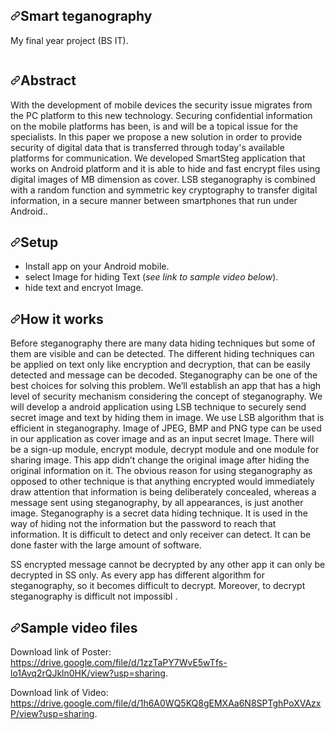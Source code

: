 
      
  <div id="readme" class="Box-body readme blob js-code-block-container p-5 p-xl-6 gist-border-0">
    <article class="markdown-body entry-content container-lg" itemprop="text"><h1><a id="user-content-video-based-vehicle-counting-system" class="anchor" aria-hidden="true" href="#video-based-vehicle-counting-system"><svg class="octicon octicon-link" viewBox="0 0 16 16" version="1.1" width="16" height="16" aria-hidden="true"><path fill-rule="evenodd" d="M7.775 3.275a.75.75 0 001.06 1.06l1.25-1.25a2 2 0 112.83 2.83l-2.5 2.5a2 2 0 01-2.83 0 .75.75 0 00-1.06 1.06 3.5 3.5 0 004.95 0l2.5-2.5a3.5 3.5 0 00-4.95-4.95l-1.25 1.25zm-4.69 9.64a2 2 0 010-2.83l2.5-2.5a2 2 0 012.83 0 .75.75 0 001.06-1.06 3.5 3.5 0 00-4.95 0l-2.5 2.5a3.5 3.5 0 004.95 4.95l1.25-1.25a.75.75 0 00-1.06-1.06l-1.25 1.25a2 2 0 01-2.83 0z"></path></svg></a>Smart teganography</h1>
<p>My final year project (BS IT).</p>
<p><a target="_blank" rel="noopener noreferrer" href="/jijothic/Vehicle-Counting/blob/master/vehicle_counting.png"><img src="/jijothic/Vehicle-Counting/raw/master/vehicle_counting.png" alt="" style="max-width:100%;"></a></p>
<h2><a id="user-content-abstract" class="anchor" aria-hidden="true" href="#abstract"><svg class="octicon octicon-link" viewBox="0 0 16 16" version="1.1" width="16" height="16" aria-hidden="true"><path fill-rule="evenodd" d="M7.775 3.275a.75.75 0 001.06 1.06l1.25-1.25a2 2 0 112.83 2.83l-2.5 2.5a2 2 0 01-2.83 0 .75.75 0 00-1.06 1.06 3.5 3.5 0 004.95 0l2.5-2.5a3.5 3.5 0 00-4.95-4.95l-1.25 1.25zm-4.69 9.64a2 2 0 010-2.83l2.5-2.5a2 2 0 012.83 0 .75.75 0 001.06-1.06 3.5 3.5 0 00-4.95 0l-2.5 2.5a3.5 3.5 0 004.95 4.95l1.25-1.25a.75.75 0 00-1.06-1.06l-1.25 1.25a2 2 0 01-2.83 0z"></path></svg></a>Abstract</h2>
<p>With the development of mobile devices the security issue migrates from the PC platform to this new technology. Securing confidential information on the mobile platforms has been, is and will be a topical issue for the specialists. In this paper we propose a new solution in order to provide security of digital data that is transferred through today's available platforms for communication. We developed SmartSteg application that works on Android platform and it is able to hide and fast encrypt files using digital images of MB dimension as cover. LSB steganography is combined with a random function and symmetric key cryptography to transfer digital information, in a secure manner between smartphones that run under Android..</p>
<h2><a id="user-content-setup" class="anchor" aria-hidden="true" href="#setup"><svg class="octicon octicon-link" viewBox="0 0 16 16" version="1.1" width="16" height="16" aria-hidden="true"><path fill-rule="evenodd" d="M7.775 3.275a.75.75 0 001.06 1.06l1.25-1.25a2 2 0 112.83 2.83l-2.5 2.5a2 2 0 01-2.83 0 .75.75 0 00-1.06 1.06 3.5 3.5 0 004.95 0l2.5-2.5a3.5 3.5 0 00-4.95-4.95l-1.25 1.25zm-4.69 9.64a2 2 0 010-2.83l2.5-2.5a2 2 0 012.83 0 .75.75 0 001.06-1.06 3.5 3.5 0 00-4.95 0l-2.5 2.5a3.5 3.5 0 004.95 4.95l1.25-1.25a.75.75 0 00-1.06-1.06l-1.25 1.25a2 2 0 01-2.83 0z"></path></svg></a>Setup</h2>
<ul>
<li>Install app on your Android mobile.</li>
<li>select Image for hiding Text (<em>see link to sample video below</em>).</li>
<li>hide text and encryot Image.</li>

</ul>
<h2><a id="user-content-how-it-works" class="anchor" aria-hidden="true" href="#how-it-works"><svg class="octicon octicon-link" viewBox="0 0 16 16" version="1.1" width="16" height="16" aria-hidden="true"><path fill-rule="evenodd" d="M7.775 3.275a.75.75 0 001.06 1.06l1.25-1.25a2 2 0 112.83 2.83l-2.5 2.5a2 2 0 01-2.83 0 .75.75 0 00-1.06 1.06 3.5 3.5 0 004.95 0l2.5-2.5a3.5 3.5 0 00-4.95-4.95l-1.25 1.25zm-4.69 9.64a2 2 0 010-2.83l2.5-2.5a2 2 0 012.83 0 .75.75 0 001.06-1.06 3.5 3.5 0 00-4.95 0l-2.5 2.5a3.5 3.5 0 004.95 4.95l1.25-1.25a.75.75 0 00-1.06-1.06l-1.25 1.25a2 2 0 01-2.83 0z"></path></svg></a>How it works</h2>
<p>Before steganography there are many data hiding techniques but some of them are visible and can be detected. The different hiding techniques can be applied on text only like encryption and decryption, that can be easily detected and message can be decoded. Steganography can be one of the best choices for solving this problem. We’ll establish an app that has a high level of security mechanism considering the concept of steganography. We will develop a android application using LSB technique to securely send secret image and text by hiding them in image. We use LSB algorithm that is efficient in steganography. Image of JPEG, BMP and PNG type can be used in our application as cover image and as an input secret Image. There will be a sign-up module, encrypt module, decrypt module and one module for sharing image. This app didn’t change the original image after hiding the original information on it. The obvious reason for using steganography as opposed to other technique is that anything encrypted would immediately draw attention that information is being deliberately concealed, whereas a message sent using steganography, by all appearances, is just another image. Steganography is a secret data hiding technique. It is used in the way of hiding not the information but the password to reach that information. It is difficult to detect and only receiver can detect. It can be done faster with the large amount of software.

SS encrypted message cannot be decrypted by any other app it can only be decrypted in SS only. As every app has different algorithm for steganography, so it becomes difficult to decrypt. Moreover, to decrypt steganography is difficult not impossibl
.</p>
<h2><a id="user-content-sample-video-files" class="anchor" aria-hidden="true" href="#sample-video-files"><svg class="octicon octicon-link" viewBox="0 0 16 16" version="1.1" width="16" height="16" aria-hidden="true"><path fill-rule="evenodd" d="M7.775 3.275a.75.75 0 001.06 1.06l1.25-1.25a2 2 0 112.83 2.83l-2.5 2.5a2 2 0 01-2.83 0 .75.75 0 00-1.06 1.06 3.5 3.5 0 004.95 0l2.5-2.5a3.5 3.5 0 00-4.95-4.95l-1.25 1.25zm-4.69 9.64a2 2 0 010-2.83l2.5-2.5a2 2 0 012.83 0 .75.75 0 001.06-1.06 3.5 3.5 0 00-4.95 0l-2.5 2.5a3.5 3.5 0 004.95 4.95l1.25-1.25a.75.75 0 00-1.06-1.06l-1.25 1.25a2 2 0 01-2.83 0z"></path></svg></a>Sample video files</h2>
<p>Download link of Poster: <a href="https://drive.google.com/file/d/1zzTaPY7WvE5wTfs-lo1Avq2rQJkln0HK/view?usp=sharing" rel="nofollow">https://drive.google.com/file/d/1zzTaPY7WvE5wTfs-lo1Avq2rQJkln0HK/view?usp=sharing</a>.</p>
<p>Download link of Video: <a href="https://drive.google.com/file/d/1h6A0WQ5KQ8gEMXAa6N8SPTghPoXVAzxP/view?usp=sharing" rel="nofollow">https://drive.google.com/file/d/1h6A0WQ5KQ8gEMXAa6N8SPTghPoXVAzxP/view?usp=sharing</a>.</p>
</article>
  </div>

    



  </body>
</html>

